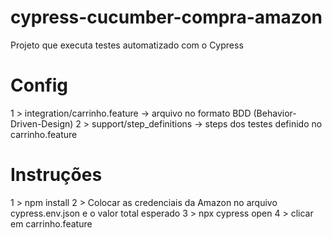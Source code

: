 # cypress-cucumber-compra-amazon

Projeto que executa testes automatizado com o Cypress

# Config
1 > integration/carrinho.feature -> arquivo no formato BDD (Behavior-Driven-Design)
2 > support/step_definitions -> steps dos testes definido no carrinho.feature

# Instruções
1 > npm install
2 > Colocar as credenciais da Amazon no arquivo cypress.env.json e o valor total esperado
3 > npx cypress open
4 > clicar em carrinho.feature
